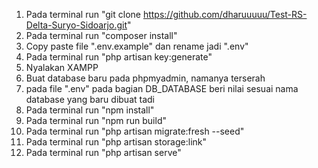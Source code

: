 1. Pada terminal run "git clone https://github.com/dharuuuuu/Test-RS-Delta-Suryo-Sidoarjo.git"
2. Pada terminal run "composer install"
3. Copy paste file ".env.example" dan rename jadi ".env"
4. Pada terminal run "php artisan key:generate"
5. Nyalakan XAMPP
6. Buat database baru pada phpmyadmin, namanya terserah
7. pada file ".env" pada bagian DB_DATABASE beri nilai sesuai nama database yang baru dibuat tadi
8. Pada terminal run "npm install"
9. Pada terminal run "npm run build"
10. Pada terminal run "php artisan migrate:fresh --seed"
10. Pada terminal run "php artisan storage:link"
11. Pada terminal run "php artisan serve"